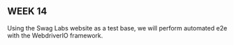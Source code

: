 ## WEEK 14
Using the Swag Labs website as a test base, we will perform automated e2e with the WebdriverIO framework.